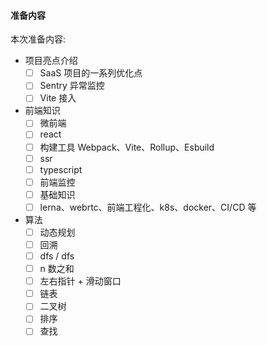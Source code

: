 #### 准备内容

本次准备内容:

- 项目亮点介绍
  - [ ] SaaS 项目的一系列优化点
  - [ ] Sentry 异常监控
  - [ ] Vite 接入
- 前端知识
  - [ ] 微前端
  - [ ] react
  - [ ] 构建工具 Webpack、Vite、Rollup、Esbuild
  - [ ] ssr
  - [ ] typescript
  - [ ] 前端监控
  - [ ] 基础知识
  - [ ] lerna、webrtc、前端工程化、k8s、docker、CI/CD 等
- 算法
  - [ ] 动态规划
  - [ ] 回溯
  - [ ] dfs / dfs
  - [ ] n 数之和
  - [ ] 左右指针 + 滑动窗口
  - [ ] 链表
  - [ ] 二叉树
  - [ ] 排序
  - [ ] 查找